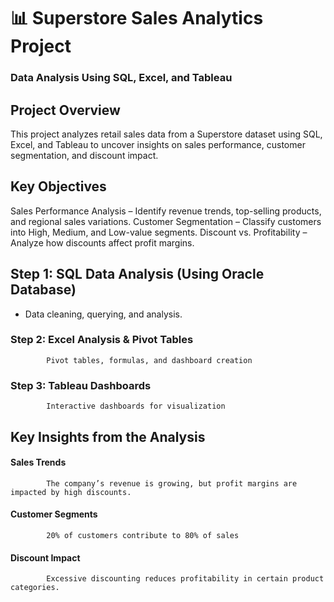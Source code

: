 # 📊 Superstore Sales Analytics Project
### Data Analysis Using SQL, Excel, and Tableau

## Project Overview
  This project analyzes retail sales data from a Superstore dataset using SQL, Excel, and Tableau to uncover insights on sales performance, customer segmentation, and discount impact.

## Key Objectives
  Sales Performance Analysis – Identify revenue trends, top-selling products, and regional sales variations.
  Customer Segmentation – Classify customers into High, Medium, and Low-value segments.
  Discount vs. Profitability – Analyze how discounts affect profit margins.

## **Step 1: SQL Data Analysis (Using Oracle Database)**
- Data cleaning, querying, and analysis.
### Step 2: Excel Analysis & Pivot Tables
            Pivot tables, formulas, and dashboard creation
### Step 3: Tableau Dashboards
            Interactive dashboards for visualization

## Key Insights from the Analysis
  #### Sales Trends
            The company’s revenue is growing, but profit margins are impacted by high discounts.
  #### Customer Segments
            20% of customers contribute to 80% of sales
  #### Discount Impact
            Excessive discounting reduces profitability in certain product categories.
